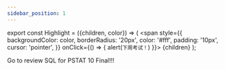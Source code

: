 ```yaml
---
sidebar_position: 1
---
```


export const Highlight = ({children, color}) => (
<span
style={{
      backgroundColor: color,
      borderRadius: '20px',
      color: '#fff',
      padding: '10px',
      cursor: 'pointer',
    }}
onClick={() => {
alert(`下周考试！`)
}}>
{children}
</span>
);

<Highlight color="#25c2a0">Go to review SQL for PSTAT 10 Final!!!</Highlight>
